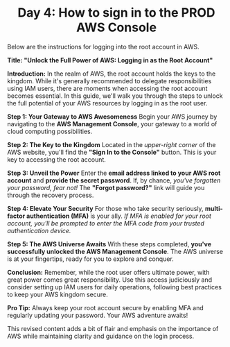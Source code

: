 <p align="center">
  <h1 align="center"?<em> Day 4: How to sign in to the PROD AWS Console </em></h1>
  </p>


Below are the instructions for logging into the root account in AWS.

**Title: "Unlock the Full Power of AWS: Logging in as the Root Account"**

**Introduction:**
In the realm of AWS, the root account holds the keys to the kingdom. While it's generally recommended to delegate responsibilities using IAM users, there are moments when accessing the root account becomes essential. In this guide, we'll walk you through the steps to unlock the full potential of your AWS resources by logging in as the root user.

**Step 1: Your Gateway to AWS Awesomeness**
Begin your AWS journey by navigating to the **AWS Management Console**, your gateway to a world of cloud computing possibilities.

**Step 2: The Key to the Kingdom**
Located in the _upper-right corner_ of the AWS website, you'll find the **"Sign In to the Console"** button. This is your key to accessing the root account.

**Step 3: Unveil the Power**
Enter the **email address linked to your AWS root account** and **provide the secret password**. If, by chance, _you've forgotten your password, fear not!_ The **"Forgot password?"** link will guide you through the recovery process.

**Step 4: Elevate Your Security**
For those who take security seriously, **multi-factor authentication (MFA)** is your ally. _If MFA is enabled for your root account, you'll be prompted to enter the MFA code from your trusted authentication device._

**Step 5: The AWS Universe Awaits**
With these steps completed, **you've successfully unlocked the AWS Management Console**. The AWS universe is at your fingertips, ready for you to explore and conquer.

**Conclusion:**
Remember, while the root user offers ultimate power, with great power comes great responsibility. Use this access judiciously and consider setting up IAM users for daily operations, following best practices to keep your AWS kingdom secure.

**Pro Tip:** Always keep your root account secure by enabling MFA and regularly updating your password. Your AWS adventure awaits!

This revised content adds a bit of flair and emphasis on the importance of AWS while maintaining clarity and guidance on the login process.
